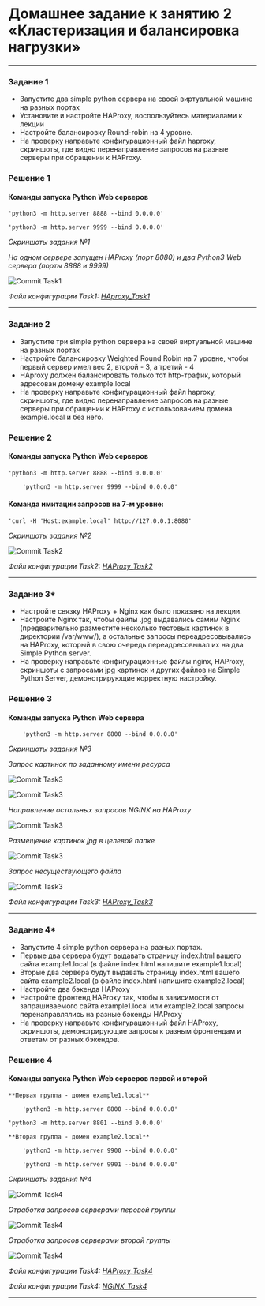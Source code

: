 # Домашнее задание к занятию 2 «Кластеризация и балансировка нагрузки»

 ---

### Задание 1

- Запустите два simple python сервера на своей виртуальной машине на разных портах
- Установите и настройте HAProxy, воспользуйтесь материалами к лекции
- Настройте балансировку Round-robin на 4 уровне.
- На проверку направьте конфигурационный файл haproxy, скриншоты, где видно перенаправление запросов на разные серверы при обращении к HAProxy.


### Решение 1

#### Команды запуска  Python Web серверов


	'python3 -m http.server 8888 --bind 0.0.0.0'

	'python3 -m http.server 9999 --bind 0.0.0.0'



  *Скриншоты задания №1*

*На одном сервере запущен HAProxy (порт 8080) и два Python3 Web сервера (порты 8888 и 9999)*

![Commit Task1](https://github.com/AndrewZnamenskiy/HAProxy_NGINX/blob/main/img/task1p1.png)


*Файл конфигурации Task1: [HAproxy_Task1](task1-cfg/haproxy.cfg.bak1)*

 ---

### Задание 2

- Запустите три simple python сервера на своей виртуальной машине на разных портах
- Настройте балансировку Weighted Round Robin на 7 уровне, чтобы первый сервер имел вес 2, второй - 3, а третий - 4
- HAproxy должен балансировать только тот http-трафик, который адресован домену example.local
- На проверку направьте конфигурационный файл haproxy, скриншоты, где видно перенаправление запросов на разные серверы при обращении к HAProxy c использованием домена example.local и без него.


### Решение 2

#### Команды запуска  Python Web серверов

	
	'python3 -m http.server 8888 --bind 0.0.0.0'

        'python3 -m http.server 9999 --bind 0.0.0.0'


#### Команда имитации запросов на 7-м уровне:

	'curl -H 'Host:example.local' http://127.0.0.1:8080'


  *Скриншоты задания №2*


![Commit Task2](https://github.com/AndrewZnamenskiy/HAProxy_NGINX/blob/main/img/task2p1.png)


*Файл конфигурации Task2: [HAProxy_Task2](task2-cfg/haproxy.cfg.bak2)*


 ---

### Задание 3*
- Настройте связку HAProxy + Nginx как было показано на лекции.
- Настройте Nginx так, чтобы файлы .jpg выдавались самим Nginx (предварительно разместите несколько тестовых картинок в директории /var/www/), а остальные запросы переадресовывались на HAProxy, который в свою очередь переадресовывал их на два Simple Python server.
- На проверку направьте конфигурационные файлы nginx, HAProxy, скриншоты с запросами jpg картинок и других файлов на Simple Python Server, демонстрирующие корректную настройку.


### Решение 3

#### Команды запуска  Python Web сервера


        'python3 -m http.server 8800 --bind 0.0.0.0'


  *Скриншоты задания №3*

  *Запрос картинок по заданному имени ресурса*

![Commit Task3](https://github.com/AndrewZnamenskiy/HAProxy_NGINX/blob/main/img/task3p1.png)


![Commit Task3](https://github.com/AndrewZnamenskiy/HAProxy_NGINX/blob/main/img/task3p2.png)

 *Направление остальных запросов NGINX на HAProxy*

![Commit Task3](https://github.com/AndrewZnamenskiy/HAProxy_NGINX/blob/main/img/task3p3.png)


*Размещение картинок jpg в целевой папке*

![Commit Task3](https://github.com/AndrewZnamenskiy/HAProxy_NGINX/blob/main/img/task3p4.png)


*Запрос несуществующего файла*

![Commit Task3](https://github.com/AndrewZnamenskiy/HAProxy_NGINX/blob/main/img/task3p5.png)


*Файл конфигурации Task3: [HAProxy_Task3](task3-cfg/haproxy.cfg.bak3)*


---

### Задание 4*
- Запустите 4 simple python сервера на разных портах.
- Первые два сервера будут выдавать страницу index.html вашего сайта example1.local (в файле index.html напишите example1.local)
- Вторые два сервера будут выдавать страницу index.html вашего сайта example2.local (в файле index.html напишите example2.local)
- Настройте два бэкенда HAProxy
- Настройте фронтенд HAProxy так, чтобы в зависимости от запрашиваемого сайта example1.local или example2.local запросы перенаправлялись на разные бэкенды HAProxy
- На проверку направьте конфигурационный файл HAProxy, скриншоты, демонстрирующие запросы к разным фронтендам и ответам от разных бэкендов.


### Решение 4

#### Команды запуска  Python Web серверов первой и второй

	**Первая группа - домен example1.local**
	
        'python3 -m http.server 8800 --bind 0.0.0.0'

	'python3 -m http.server 8801 --bind 0.0.0.0'

	**Вторая группа - домен example2.local**

        'python3 -m http.server 9900 --bind 0.0.0.0'

        'python3 -m http.server 9901 --bind 0.0.0.0'



  *Скриншоты задания №4*


![Commit Task4](https://github.com/AndrewZnamenskiy/HAProxy_NGINX/blob/main/img/task4p1.png)

*Отработка запросов серверами перовой группы*

![Commit Task4](https://github.com/AndrewZnamenskiy/HAProxy_NGINX/blob/main/img/task4p2.png)

*Отработка запросов серверами второй группы*

![Commit Task4](https://github.com/AndrewZnamenskiy/HAProxy_NGINX/blob/main/img/task4p3.png)


*Файл конфигурации Task4: [HAProxy_Task4](task4-cfg/haproxy.cfg.bak4)*

*Файл конфигурации Task4: [NGINX_Task4](task4-cfg/new-server)*


------
